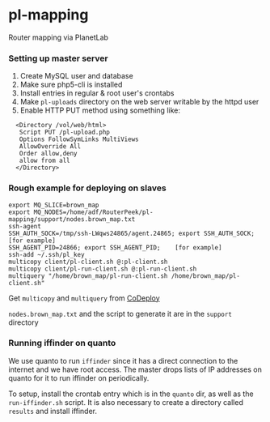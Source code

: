 pl-mapping
==========

Router mapping via PlanetLab

### Setting up master server

 1. Create MySQL user and database
 2. Make sure php5-cli is installed
 3. Install entries in regular & root user's crontabs
 4. Make `pl-uploads` directory on the web server writable by the httpd user
 5. Enable HTTP PUT method using something like:

```
  <Directory /vol/web/html>
   Script PUT /pl-upload.php
   Options FollowSymLinks MultiViews
   AllowOverride All
   Order allow,deny
   allow from all
  </Directory>
``` 

### Rough example for deploying on slaves

```
export MQ_SLICE=brown_map
export MQ_NODES=/home/adf/RouterPeek/pl-mapping/support/nodes.brown_map.txt
ssh-agent
SSH_AUTH_SOCK=/tmp/ssh-LWqws24865/agent.24865; export SSH_AUTH_SOCK;   [for example]
SSH_AGENT_PID=24866; export SSH_AGENT_PID;    [for example]
ssh-add ~/.ssh/pl_key
multicopy client/pl-client.sh @:pl-client.sh
multicopy client/pl-run-client.sh @:pl-run-client.sh
multiquery "/home/brown_map/pl-run-client.sh /home/brown_map/pl-client.sh"
```

Get `multicopy` and `multiquery` from [CoDeploy](http://codeen.cs.princeton.edu/codeploy/)

`nodes.brown_map.txt` and the script to generate it are in the `support` directory

### Running iffinder on quanto

We use quanto to run `iffinder` since it has a direct connection to the internet
and we have root access. The master drops lists of IP addresses on quanto for it
to run iffinder on periodically.

To setup, install the crontab entry which is in the `quanto` dir, as well as the
`run-iffinder.sh` script. It is also necessary to create a directory called
`results` and install iffinder.
